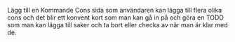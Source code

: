 Lägg till en Kommande Cons sida som användaren kan lägga till flera olika cons och det blir ett konvent kort som man kan gå in på och göra en TODO som man kan lägga till saker och ta bort eller checka av när man är klar med de.

